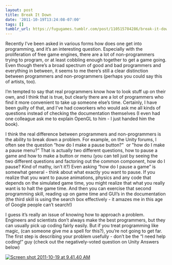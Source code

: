 ```yaml
---
layout: post
title: Break It Down
date: '2011-10-19T13:24:08-07:00'
tags: []
tumblr_url: https://fugugames.tumblr.com/post/110515784286/break-it-down
---
```

Recently I’ve been asked in various forms how does one get into programming, and it’s an interesting question. Especially with the proliferation of free game engines, there are a lot of non-programmers trying to program, or at least cobbling enough together to get a game going. Even though there’s a broad spectrum of good and bad programmers and everything in between, it seems to me there’s still a clear distinction between programmers and non-programmers (perhaps you could say this of artists, too).

I’m tempted to say that real programmers know how to look stuff up on their own, and I think that is true, but clearly there are a lot of programmers who find it more convenient to take up someone else’s time. Certainly, I have been guilty of that, and I’ve had coworkers who would ask me all kinds of questions instead of checking the documentation themselves (I even had one colleague ask me to explain OpenGL to him - I just handed him the book).

I think the real difference between programmers and non-programmers is the ability to break down a problem. For example, on the Unity forums, I often see the question “how do I make a pause button?"&nbsp; or "how do I make a pause menu?” That is actually two different questions, how to pause a game and how to make a button or menu (you can tell just by seeing the two different questions and factoring out the common component, how do I pause? Kind of mathy, isn’t it?) Even asking “how do I pause a game” is somewhat general - think about what exactly you want to pause. If you realize that you want to pause animations, physics and any code that depends on the simulated game time, you might realize that what you really want is to halt the game time. And then you can exercise that second programming skill, reading up on game time and GUI’s in the documentation (the third skill is using the search box effectively - it amazes me in this age of Google people can’t search!)

I guess it’s really an issue of knowing how to approach a problem. Engineers and scientists don’t always make the best programmers, but they can usually pick up coding fairly easily. But if you treat programming like magic, (can someone give me a spell for this?), you’re not going to get far. The first step is describing your problem usefully - don’t be the “I need help coding!” guy (check out the negatively-voted question on Unity Answers below)

[![](http://itshardtofondlepenguins.com/wp-content/uploads/2011/10/Screen-shot-2011-10-19-at-9.41.40-AM.png "Screen shot 2011-10-19 at 9.41.40 AM")](http://itshardtofondlepenguins.com/wp-content/uploads/2011/10/Screen-shot-2011-10-19-at-9.41.40-AM.png)

